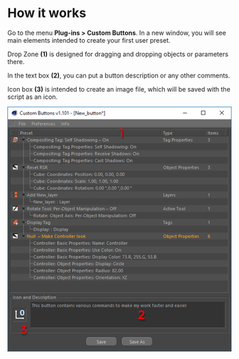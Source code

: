 # How it works

Go to the menu **Plug-ins > Custom Buttons**. In a new window, you will see main elements intended to create your first user preset.

Drop Zone **(1)** is designed for dragging and dropping objects or parameters there.

In the text box **(2)**, you can put a button description or any other comments.

Icon box **(3)** is intended to create an image file, which will be saved with the script as an icon.

![](../.gitbook/assets/1045.png)
